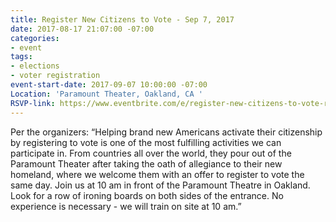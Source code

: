 ```yaml
---
title: Register New Citizens to Vote - Sep 7, 2017
date: 2017-08-17 21:07:00 -07:00
categories:
- event
tags:
- elections
- voter registration
event-start-date: 2017-09-07 10:00:00 -07:00
Location: 'Paramount Theater, Oakland, CA '
RSVP-link: https://www.eventbrite.com/e/register-new-citizens-to-vote-registration-36531497693?aff=erelexpmlt
---
```


Per the organizers: “Helping brand new Americans activate their citizenship by registering to vote is one of the most fulfilling activities we can participate in. From countries all over the world, they pour out of the Paramount Theater after taking the oath of allegiance to their new homeland, where we welcome them with an offer to register to vote the same day. Join us at 10 am in front of the Paramount Theatre in Oakland. Look for a row of ironing boards on both sides of the entrance. No experience is necessary - we will train on site at 10 am.”